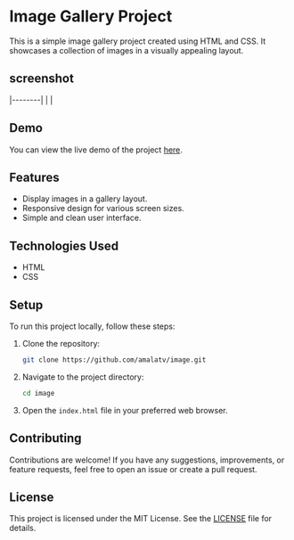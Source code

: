# Image Gallery Project

This is a simple image gallery project created using HTML and CSS. It showcases a collection of images in a visually appealing layout.

## screenshot


|--------|
| <img src="">|
## Demo
You can view the live demo of the project [here](https://amalatv.github.io/image/).

## Features
- Display images in a gallery layout.
- Responsive design for various screen sizes.
- Simple and clean user interface.

## Technologies Used
- HTML
- CSS

## Setup
To run this project locally, follow these steps:

1. Clone the repository:
    ```sh
    git clone https://github.com/amalatv/image.git
    ```
2. Navigate to the project directory:
    ```sh
    cd image
    ```
3. Open the `index.html` file in your preferred web browser.

## Contributing
Contributions are welcome! If you have any suggestions, improvements, or feature requests, feel free to open an issue or create a pull request.

## License
This project is licensed under the MIT License. See the [LICENSE](LICENSE) file for details.
